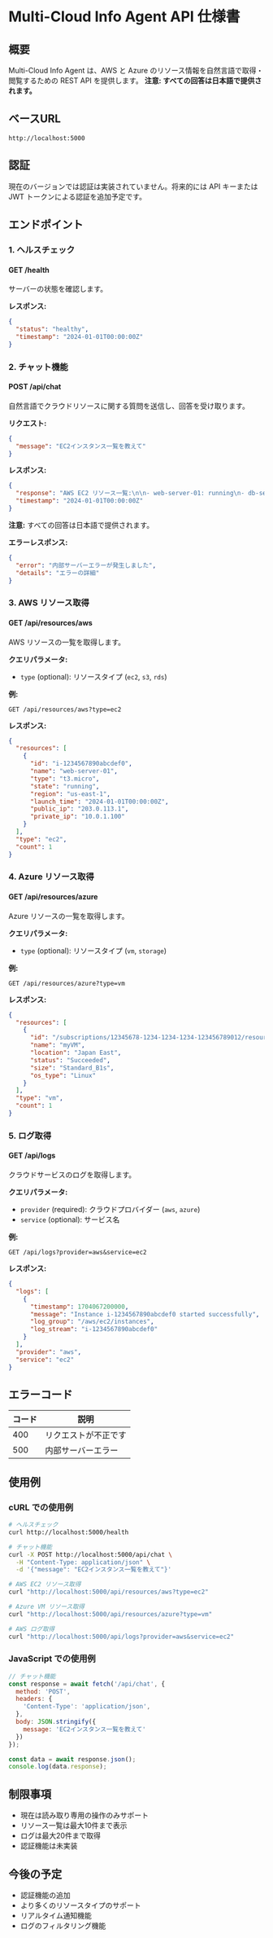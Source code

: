 # Multi-Cloud Info Agent API 仕様書

## 概要

Multi-Cloud Info Agent は、AWS と Azure のリソース情報を自然言語で取得・閲覧するための REST API を提供します。
**注意: すべての回答は日本語で提供されます。**

## ベースURL

```
http://localhost:5000
```

## 認証

現在のバージョンでは認証は実装されていません。将来的には API キーまたは JWT トークンによる認証を追加予定です。

## エンドポイント

### 1. ヘルスチェック

#### GET /health

サーバーの状態を確認します。

**レスポンス:**

```json
{
  "status": "healthy",
  "timestamp": "2024-01-01T00:00:00Z"
}
```

### 2. チャット機能

#### POST /api/chat

自然言語でクラウドリソースに関する質問を送信し、回答を受け取ります。

**リクエスト:**

```json
{
  "message": "EC2インスタンス一覧を教えて"
}
```

**レスポンス:**

```json
{
  "response": "AWS EC2 リソース一覧:\n\n- web-server-01: running\n- db-server-01: stopped\n...",
  "timestamp": "2024-01-01T00:00:00Z"
}
```

**注意:** すべての回答は日本語で提供されます。

**エラーレスポンス:**

```json
{
  "error": "内部サーバーエラーが発生しました",
  "details": "エラーの詳細"
}
```

### 3. AWS リソース取得

#### GET /api/resources/aws

AWS リソースの一覧を取得します。

**クエリパラメータ:**

- `type` (optional): リソースタイプ (`ec2`, `s3`, `rds`)

**例:**

```
GET /api/resources/aws?type=ec2
```

**レスポンス:**

```json
{
  "resources": [
    {
      "id": "i-1234567890abcdef0",
      "name": "web-server-01",
      "type": "t3.micro",
      "state": "running",
      "region": "us-east-1",
      "launch_time": "2024-01-01T00:00:00Z",
      "public_ip": "203.0.113.1",
      "private_ip": "10.0.1.100"
    }
  ],
  "type": "ec2",
  "count": 1
}
```

### 4. Azure リソース取得

#### GET /api/resources/azure

Azure リソースの一覧を取得します。

**クエリパラメータ:**

- `type` (optional): リソースタイプ (`vm`, `storage`)

**例:**

```
GET /api/resources/azure?type=vm
```

**レスポンス:**

```json
{
  "resources": [
    {
      "id": "/subscriptions/12345678-1234-1234-1234-123456789012/resourceGroups/myRG/providers/Microsoft.Compute/virtualMachines/myVM",
      "name": "myVM",
      "location": "Japan East",
      "status": "Succeeded",
      "size": "Standard_B1s",
      "os_type": "Linux"
    }
  ],
  "type": "vm",
  "count": 1
}
```

### 5. ログ取得

#### GET /api/logs

クラウドサービスのログを取得します。

**クエリパラメータ:**

- `provider` (required): クラウドプロバイダー (`aws`, `azure`)
- `service` (optional): サービス名

**例:**

```
GET /api/logs?provider=aws&service=ec2
```

**レスポンス:**

```json
{
  "logs": [
    {
      "timestamp": 1704067200000,
      "message": "Instance i-1234567890abcdef0 started successfully",
      "log_group": "/aws/ec2/instances",
      "log_stream": "i-1234567890abcdef0"
    }
  ],
  "provider": "aws",
  "service": "ec2"
}
```

## エラーコード

| コード | 説明                 |
| ------ | -------------------- |
| 400    | リクエストが不正です |
| 500    | 内部サーバーエラー   |

## 使用例

### cURL での使用例

```bash
# ヘルスチェック
curl http://localhost:5000/health

# チャット機能
curl -X POST http://localhost:5000/api/chat \
  -H "Content-Type: application/json" \
  -d '{"message": "EC2インスタンス一覧を教えて"}'

# AWS EC2 リソース取得
curl "http://localhost:5000/api/resources/aws?type=ec2"

# Azure VM リソース取得
curl "http://localhost:5000/api/resources/azure?type=vm"

# AWS ログ取得
curl "http://localhost:5000/api/logs?provider=aws&service=ec2"
```

### JavaScript での使用例

```javascript
// チャット機能
const response = await fetch('/api/chat', {
  method: 'POST',
  headers: {
    'Content-Type': 'application/json',
  },
  body: JSON.stringify({
    message: 'EC2インスタンス一覧を教えて'
  })
});

const data = await response.json();
console.log(data.response);
```

## 制限事項

- 現在は読み取り専用の操作のみサポート
- リソース一覧は最大10件まで表示
- ログは最大20件まで取得
- 認証機能は未実装

## 今後の予定

- 認証機能の追加
- より多くのリソースタイプのサポート
- リアルタイム通知機能
- ログのフィルタリング機能
